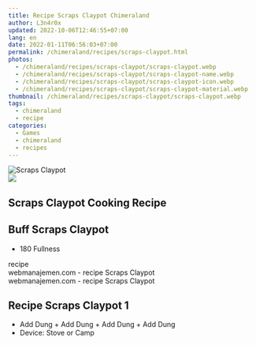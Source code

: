 ```yaml
---
title: Recipe Scraps Claypot Chimeraland
author: L3n4r0x
updated: 2022-10-06T12:46:55+07:00
lang: en
date: 2022-01-11T06:56:03+07:00
permalink: /chimeraland/recipes/scraps-claypot.html
photos:
  - /chimeraland/recipes/scraps-claypot/scraps-claypot.webp
  - /chimeraland/recipes/scraps-claypot/scraps-claypot-name.webp
  - /chimeraland/recipes/scraps-claypot/scraps-claypot-icon.webp
  - /chimeraland/recipes/scraps-claypot/scraps-claypot-material.webp
thumbnail: /chimeraland/recipes/scraps-claypot/scraps-claypot.webp
tags:
  - chimeraland
  - recipe
categories:
  - Games
  - chimeraland
  - recipes
---
```


<link
  rel="stylesheet"
  href="https://rawcdn.githack.com/dimaslanjaka/Web-Manajemen/870a349/css/bootstrap-5-3-0-alpha3-wrapper.css"
/>
<section id="bootstrap-wrapper">
  <div data-bs-theme="dark">
    <div class="card mb-2">
      <div class="card-body">
        <div class="row g-0">
          <div class="col-sm-4 position-relative mb-2">
            <img
              src="https://www.webmanajemen.com/chimeraland/recipes/scraps-claypot/scraps-claypot-material.webp"
              class="card-img fit-cover w-100 h-100"
              alt="Scraps Claypot"
              data-fancybox="true"
            />
          </div>
          <div class="col-sm-8 mb-2">
            <div class="card-body">
              <div class="d-flex flex-row align-items-center mb-3">
                <img
                  class="d-inline-block me-2"
                  src="https://www.webmanajemen.com/chimeraland/recipes/scraps-claypot/scraps-claypot-icon.webp"
                  width="auto"
                  height="auto"
                  style="vertical-align: middle"
                />
                <h2 class="fs-5">Scraps Claypot Cooking Recipe</h2>
              </div>
              <h2 class="card-title fs-5">Buff Scraps Claypot</h2>
              <div class="card-text">
                <ul>
                  <li>180 Fullness</li>
                </ul>
              </div>
              <span class="badge rounded-pill">recipe</span>
            </div>
            <div class="card-footer text-end text-muted mt-auto">
              webmanajemen.com - recipe Scraps Claypot
            </div>
          </div>
        </div>
      </div>
      <div class="card-footer text-end text-muted">
        webmanajemen.com - recipe Scraps Claypot
      </div>
    </div>
    <div class="row mb-2">
      <div class="col-12 col-lg-6 recipe-item mb-2">
        <div class="card">
          <div class="card-body">
            <h2 class="card-title fs-5">Recipe Scraps Claypot 1</h2>
            <div class="card-text">
              <ul>
                <li>
                  Add Dung<span> + </span>Add Dung<span> + </span>Add Dung<span>
                    + </span
                  >Add Dung
                </li>
                <li>Device: Stove or Camp</li>
              </ul>
            </div>
          </div>
        </div>
      </div>
    </div>
  </div>
</section>